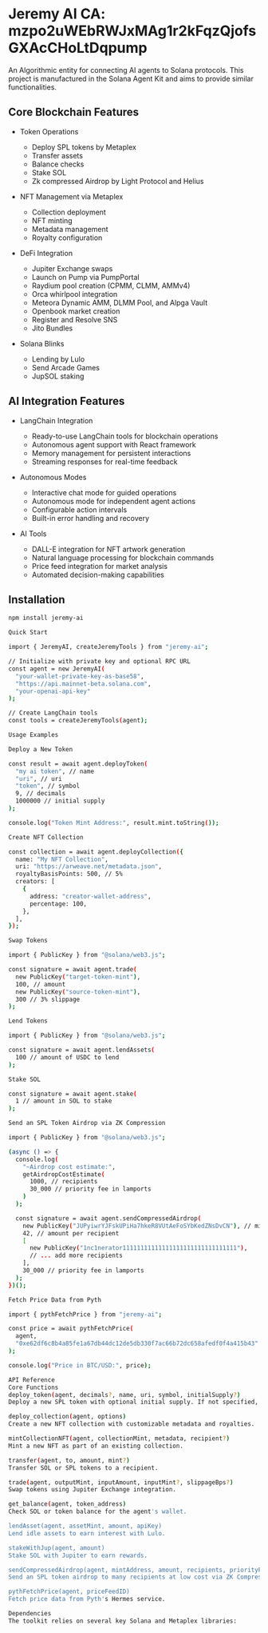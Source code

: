 # Jeremy AI CA: mzpo2uWEbRWJxMAg1r2kFqzQjofsGXAcCHoLtDqpump

An Algorithmic entity for connecting AI agents to Solana protocols. This project is manufactured in the Solana Agent Kit and aims to provide similar functionalities.

## Core Blockchain Features

- Token Operations
  - Deploy SPL tokens by Metaplex
  - Transfer assets
  - Balance checks
  - Stake SOL
  - Zk compressed Airdrop by Light Protocol and Helius

- NFT Management via Metaplex
  - Collection deployment
  - NFT minting
  - Metadata management
  - Royalty configuration

- DeFi Integration
  - Jupiter Exchange swaps
  - Launch on Pump via PumpPortal
  - Raydium pool creation (CPMM, CLMM, AMMv4)
  - Orca whirlpool integration
  - Meteora Dynamic AMM, DLMM Pool, and Alpga Vault
  - Openbook market creation
  - Register and Resolve SNS
  - Jito Bundles

- Solana Blinks
   - Lending by Lulo
   - Send Arcade Games
   - JupSOL staking

## AI Integration Features

- LangChain Integration
  - Ready-to-use LangChain tools for blockchain operations
  - Autonomous agent support with React framework
  - Memory management for persistent interactions
  - Streaming responses for real-time feedback

- Autonomous Modes
  - Interactive chat mode for guided operations
  - Autonomous mode for independent agent actions
  - Configurable action intervals
  - Built-in error handling and recovery

- AI Tools
  - DALL-E integration for NFT artwork generation
  - Natural language processing for blockchain commands
  - Price feed integration for market analysis
  - Automated decision-making capabilities

## Installation

```bash
npm install jeremy-ai

Quick Start

import { JeremyAI, createJeremyTools } from "jeremy-ai";

// Initialize with private key and optional RPC URL
const agent = new JeremyAI(
  "your-wallet-private-key-as-base58",
  "https://api.mainnet-beta.solana.com",
  "your-openai-api-key"
);

// Create LangChain tools
const tools = createJeremyTools(agent);

Usage Examples

Deploy a New Token

const result = await agent.deployToken(
  "my ai token", // name
  "uri", // uri
  "token", // symbol
  9, // decimals
  1000000 // initial supply
);

console.log("Token Mint Address:", result.mint.toString());

Create NFT Collection

const collection = await agent.deployCollection({
  name: "My NFT Collection",
  uri: "https://arweave.net/metadata.json",
  royaltyBasisPoints: 500, // 5%
  creators: [
    {
      address: "creator-wallet-address",
      percentage: 100,
    },
  ],
});

Swap Tokens

import { PublicKey } from "@solana/web3.js";

const signature = await agent.trade(
  new PublicKey("target-token-mint"),
  100, // amount
  new PublicKey("source-token-mint"),
  300 // 3% slippage
);

Lend Tokens

import { PublicKey } from "@solana/web3.js";

const signature = await agent.lendAssets(
  100 // amount of USDC to lend
);

Stake SOL

const signature = await agent.stake(
  1 // amount in SOL to stake
);

Send an SPL Token Airdrop via ZK Compression

import { PublicKey } from "@solana/web3.js";

(async () => {
  console.log(
    "~Airdrop cost estimate:",
    getAirdropCostEstimate(
      1000, // recipients
      30_000 // priority fee in lamports
    )
  );

  const signature = await agent.sendCompressedAirdrop(
    new PublicKey("JUPyiwrYJFskUPiHa7hkeR8VUtAeFoSYbKedZNsDvCN"), // mint
    42, // amount per recipient
    [
      new PublicKey("1nc1nerator11111111111111111111111111111111"),
      // ... add more recipients
    ],
    30_000 // priority fee in lamports
  );
})();

Fetch Price Data from Pyth

import { pythFetchPrice } from "jeremy-ai";

const price = await pythFetchPrice(
  agent,
  "0xe62df6c8b4a85fe1a67db44dc12de5db330f7ac66b72dc658afedf0f4a415b43"
);

console.log("Price in BTC/USD:", price);

API Reference
Core Functions
deploy_token(agent, decimals?, name, uri, symbol, initialSupply?)
Deploy a new SPL token with optional initial supply. If not specified, decimals default to 9.

deploy_collection(agent, options)
Create a new NFT collection with customizable metadata and royalties.

mintCollectionNFT(agent, collectionMint, metadata, recipient?)
Mint a new NFT as part of an existing collection.

transfer(agent, to, amount, mint?)
Transfer SOL or SPL tokens to a recipient.

trade(agent, outputMint, inputAmount, inputMint?, slippageBps?)
Swap tokens using Jupiter Exchange integration.

get_balance(agent, token_address)
Check SOL or token balance for the agent's wallet.

lendAsset(agent, assetMint, amount, apiKey)
Lend idle assets to earn interest with Lulo.

stakeWithJup(agent, amount)
Stake SOL with Jupiter to earn rewards.

sendCompressedAirdrop(agent, mintAddress, amount, recipients, priorityFeeInLamports?, shouldLog?)
Send an SPL token airdrop to many recipients at low cost via ZK Compression.

pythFetchPrice(agent, priceFeedID)
Fetch price data from Pyth's Hermes service.

Dependencies
The toolkit relies on several key Solana and Metaplex libraries:


